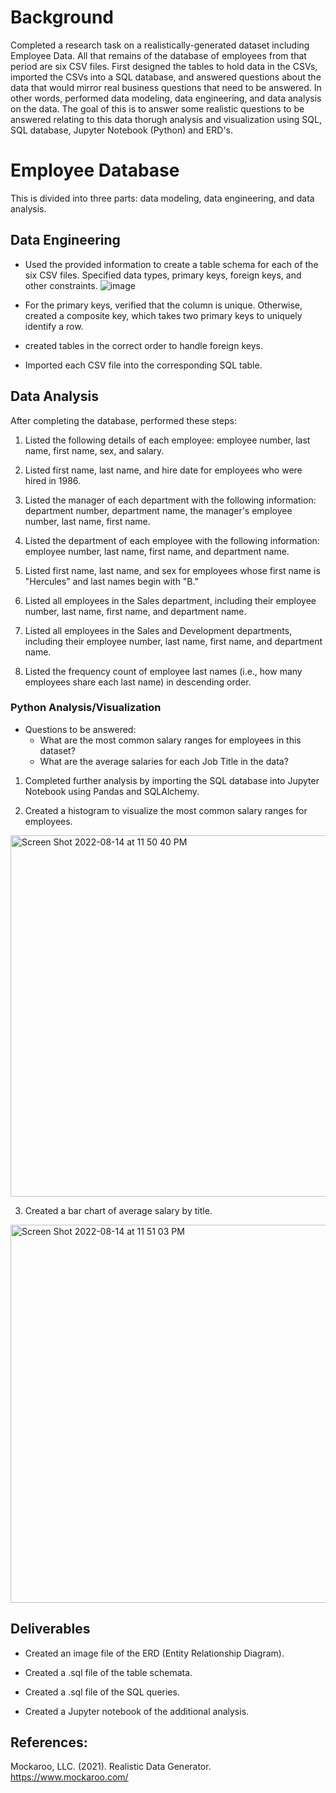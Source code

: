 # Background

Completed a research task on a realistically-generated dataset including Employee Data. All that remains of the database of employees from that period are six CSV files. First designed the tables to hold data in the CSVs, imported the CSVs into a SQL database, and answered questions about the data that would mirror real business questions that need to be answered. In other words, performed data modeling, data engineering, and data analysis on the data. The goal of this is to answer some realistic questions to be answered relating to this data thorugh analysis and visualization using SQL, SQL database, Jupyter Notebook (Python) and ERD's.

# Employee Database

 This is divided into three parts: data modeling, data engineering, and data analysis.

## Data Engineering

 - Used the provided information to create a table schema for each of the six CSV files. Specified data types, primary keys, foreign keys, and other constraints.
![image](https://user-images.githubusercontent.com/91276925/184511727-45973327-8c02-4e08-8025-dafa5141dcd4.png)

 - For the primary keys, verified that the column is unique. Otherwise, created a composite key, which takes two primary keys to uniquely identify a row.

 - created tables in the correct order to handle foreign keys.

 - Imported each CSV file into the corresponding SQL table.
 
## Data Analysis
After completing the database, performed these steps:

1) Listed the following details of each employee: employee number, last name, first name, sex, and salary.

2) Listed first name, last name, and hire date for employees who were hired in 1986.

3) Listed the manager of each department with the following information: department number, department name, the manager's employee number, last name, first name.

4) Listed the department of each employee with the following information: employee number, last name, first name, and department name.

5) Listed first name, last name, and sex for employees whose first name is "Hercules" and last names begin with "B."

6) Listed all employees in the Sales department, including their employee number, last name, first name, and department name.

7) Listed all employees in the Sales and Development departments, including their employee number, last name, first name, and department name.

8) Listed the frequency count of employee last names (i.e., how many employees share each last name) in descending order.

### Python Analysis/Visualization

- Questions to be answered:
  - What are the most common salary ranges for employees in this dataset?
  - What are the average salaries for each Job Title in the data?

1) Completed further analysis by importing the SQL database into Jupyter Notebook using Pandas and SQLAlchemy.

2) Created a histogram to visualize the most common salary ranges for employees.
<img width="578" alt="Screen Shot 2022-08-14 at 11 50 40 PM" src="https://user-images.githubusercontent.com/91276925/184574363-3b5ec5eb-93d1-4d5a-af33-0d95d1b71247.png">

3) Created a bar chart of average salary by title.
<img width="605" alt="Screen Shot 2022-08-14 at 11 51 03 PM" src="https://user-images.githubusercontent.com/91276925/184574373-3d9b4769-2972-4229-b03c-8575040b425d.png">

## Deliverables

 - Created an image file of the ERD (Entity Relationship Diagram).

 - Created a .sql file of the table schemata.

 - Created a .sql file of the SQL queries.

 - Created a Jupyter notebook of the additional analysis.

## References:

Mockaroo, LLC. (2021). Realistic Data Generator. https://www.mockaroo.com/
